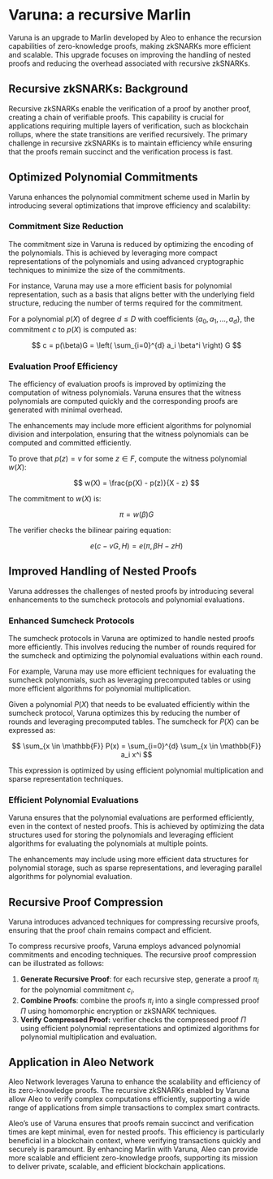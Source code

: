 # Varuna: a recursive Marlin

Varuna is an upgrade to Marlin developed by Aleo to enhance the recursion capabilities of zero-knowledge proofs, making zkSNARKs more efficient and scalable. This upgrade focuses on improving the handling of nested proofs and reducing the overhead associated with recursive zkSNARKs.

## **Recursive zkSNARKs: Background**

Recursive zkSNARKs enable the verification of a proof by another proof, creating a chain of verifiable proofs. This capability is crucial for applications requiring multiple layers of verification, such as blockchain rollups, where the state transitions are verified recursively. The primary challenge in recursive zkSNARKs is to maintain efficiency while ensuring that the proofs remain succinct and the verification process is fast.

## Optimized Polynomial Commitments

Varuna enhances the polynomial commitment scheme used in Marlin by introducing several optimizations that improve efficiency and scalability:

### **Commitment Size Reduction**

The commitment size in Varuna is reduced by optimizing the encoding of the polynomials. This is achieved by leveraging more compact representations of the polynomials and using advanced cryptographic techniques to minimize the size of the commitments.

For instance, Varuna may use a more efficient basis for polynomial representation, such as a basis that aligns better with the underlying field structure, reducing the number of terms required for the commitment.

For a polynomial $p(X)$ of degree $d \leq D$ with coefficients $\{a_0, a_1, \ldots, a_d\}$, the commitment $c$ to $p(X)$ is computed as:

$$
c = p(\beta)G = \left( \sum_{i=0}^{d} a_i \beta^i \right) G
$$

### **Evaluation Proof Efficiency**

The efficiency of evaluation proofs is improved by optimizing the computation of witness polynomials. Varuna ensures that the witness polynomials are computed quickly and the corresponding proofs are generated with minimal overhead.

The enhancements may include more efficient algorithms for polynomial division and interpolation, ensuring that the witness polynomials can be computed and committed efficiently.

To prove that $p(z) = v$ for some $z \in F$, compute the witness polynomial $w(X)$:

$$
w(X) = \frac{p(X) - p(z)}{X - z}
$$

The commitment to $w(X)$ is:

$$
\pi = w(\beta)G
$$

The verifier checks the bilinear pairing equation:

$$
e(c - vG, H) = e(\pi, \beta H - zH)
$$

## **Improved Handling of Nested Proofs**

Varuna addresses the challenges of nested proofs by introducing several enhancements to the sumcheck protocols and polynomial evaluations.

### **Enhanced Sumcheck Protocols**

The sumcheck protocols in Varuna are optimized to handle nested proofs more efficiently. This involves reducing the number of rounds required for the sumcheck and optimizing the polynomial evaluations within each round.

For example, Varuna may use more efficient techniques for evaluating the sumcheck polynomials, such as leveraging precomputed tables or using more efficient algorithms for polynomial multiplication.

Given a polynomial $P(X)$ that needs to be evaluated efficiently within the sumcheck protocol, Varuna optimizes this by reducing the number of rounds and leveraging precomputed tables. The sumcheck for $P(X)$ can be expressed as:

$$
\sum_{x \in \mathbb{F}} P(x) = \sum_{i=0}^{d} \sum_{x \in \mathbb{F}} a_i x^i
$$

This expression is optimized by using efficient polynomial multiplication and sparse representation techniques.

### **Efficient Polynomial Evaluations**

Varuna ensures that the polynomial evaluations are performed efficiently, even in the context of nested proofs. This is achieved by optimizing the data structures used for storing the polynomials and leveraging efficient algorithms for evaluating the polynomials at multiple points.

The enhancements may include using more efficient data structures for polynomial storage, such as sparse representations, and leveraging parallel algorithms for polynomial evaluation.

## **Recursive Proof Compression**

Varuna introduces advanced techniques for compressing recursive proofs, ensuring that the proof chain remains compact and efficient.

To compress recursive proofs, Varuna employs advanced polynomial commitments and encoding techniques. The recursive proof compression can be illustrated as follows:

1. **Generate Recursive Proof**: for each recursive step, generate a proof $\pi_i$ for the polynomial commitment $c_i$.
2. **Combine Proofs**: combine the proofs $\pi_i$ into a single compressed proof $\Pi$ using homomorphic encryption or zkSNARK techniques.
3. **Verify Compressed Proof:** verifier checks the compressed proof $\Pi$ using efficient polynomial representations and optimized algorithms for polynomial multiplication and evaluation.

## **Application in Aleo Network**

Aleo Network leverages Varuna to enhance the scalability and efficiency of its zero-knowledge proofs. The recursive zkSNARKs enabled by Varuna allow Aleo to verify complex computations efficiently, supporting a wide range of applications from simple transactions to complex smart contracts.

Aleo’s use of Varuna ensures that proofs remain succinct and verification times are kept minimal, even for nested proofs. This efficiency is particularly beneficial in a blockchain context, where verifying transactions quickly and securely is paramount. By enhancing Marlin with Varuna, Aleo can provide more scalable and efficient zero-knowledge proofs, supporting its mission to deliver private, scalable, and efficient blockchain applications.
